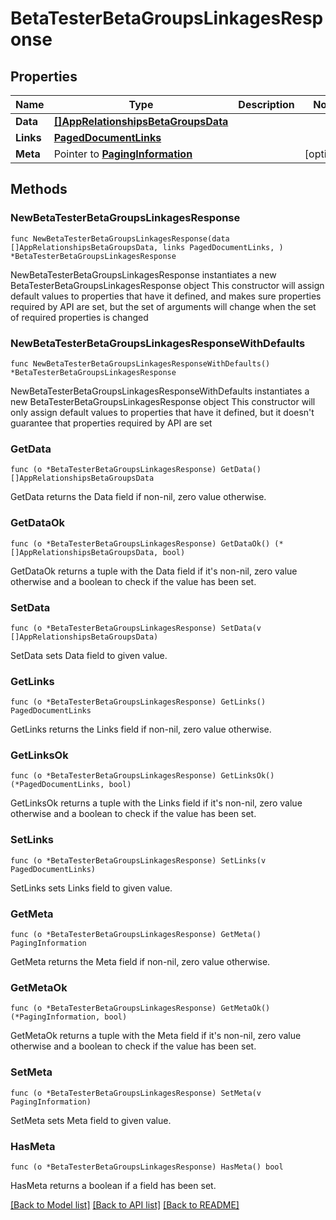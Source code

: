 # BetaTesterBetaGroupsLinkagesResponse

## Properties

Name | Type | Description | Notes
------------ | ------------- | ------------- | -------------
**Data** | [**[]AppRelationshipsBetaGroupsData**](AppRelationshipsBetaGroupsData.md) |  | 
**Links** | [**PagedDocumentLinks**](PagedDocumentLinks.md) |  | 
**Meta** | Pointer to [**PagingInformation**](PagingInformation.md) |  | [optional] 

## Methods

### NewBetaTesterBetaGroupsLinkagesResponse

`func NewBetaTesterBetaGroupsLinkagesResponse(data []AppRelationshipsBetaGroupsData, links PagedDocumentLinks, ) *BetaTesterBetaGroupsLinkagesResponse`

NewBetaTesterBetaGroupsLinkagesResponse instantiates a new BetaTesterBetaGroupsLinkagesResponse object
This constructor will assign default values to properties that have it defined,
and makes sure properties required by API are set, but the set of arguments
will change when the set of required properties is changed

### NewBetaTesterBetaGroupsLinkagesResponseWithDefaults

`func NewBetaTesterBetaGroupsLinkagesResponseWithDefaults() *BetaTesterBetaGroupsLinkagesResponse`

NewBetaTesterBetaGroupsLinkagesResponseWithDefaults instantiates a new BetaTesterBetaGroupsLinkagesResponse object
This constructor will only assign default values to properties that have it defined,
but it doesn't guarantee that properties required by API are set

### GetData

`func (o *BetaTesterBetaGroupsLinkagesResponse) GetData() []AppRelationshipsBetaGroupsData`

GetData returns the Data field if non-nil, zero value otherwise.

### GetDataOk

`func (o *BetaTesterBetaGroupsLinkagesResponse) GetDataOk() (*[]AppRelationshipsBetaGroupsData, bool)`

GetDataOk returns a tuple with the Data field if it's non-nil, zero value otherwise
and a boolean to check if the value has been set.

### SetData

`func (o *BetaTesterBetaGroupsLinkagesResponse) SetData(v []AppRelationshipsBetaGroupsData)`

SetData sets Data field to given value.


### GetLinks

`func (o *BetaTesterBetaGroupsLinkagesResponse) GetLinks() PagedDocumentLinks`

GetLinks returns the Links field if non-nil, zero value otherwise.

### GetLinksOk

`func (o *BetaTesterBetaGroupsLinkagesResponse) GetLinksOk() (*PagedDocumentLinks, bool)`

GetLinksOk returns a tuple with the Links field if it's non-nil, zero value otherwise
and a boolean to check if the value has been set.

### SetLinks

`func (o *BetaTesterBetaGroupsLinkagesResponse) SetLinks(v PagedDocumentLinks)`

SetLinks sets Links field to given value.


### GetMeta

`func (o *BetaTesterBetaGroupsLinkagesResponse) GetMeta() PagingInformation`

GetMeta returns the Meta field if non-nil, zero value otherwise.

### GetMetaOk

`func (o *BetaTesterBetaGroupsLinkagesResponse) GetMetaOk() (*PagingInformation, bool)`

GetMetaOk returns a tuple with the Meta field if it's non-nil, zero value otherwise
and a boolean to check if the value has been set.

### SetMeta

`func (o *BetaTesterBetaGroupsLinkagesResponse) SetMeta(v PagingInformation)`

SetMeta sets Meta field to given value.

### HasMeta

`func (o *BetaTesterBetaGroupsLinkagesResponse) HasMeta() bool`

HasMeta returns a boolean if a field has been set.


[[Back to Model list]](../README.md#documentation-for-models) [[Back to API list]](../README.md#documentation-for-api-endpoints) [[Back to README]](../README.md)


